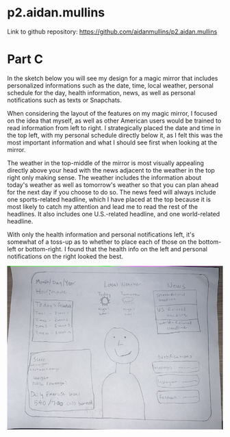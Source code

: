 # p2.aidan.mullins
Link to github repository: https://github.com/aidanmullins/p2.aidan.mullins

# Part C
In the sketch below you will see my design for a magic mirror that includes personalized informations such as the date, time, local weather, personal schedule for the day, health information, news, as well as personal notifications such as texts or Snapchats.

When considering the layout of the features on my magic mirror, I focused on the idea that myself, as well as other American users would be trained to read information from left to right. I strategically placed the date and time in the top left, with my personal schedule directly below it, as I felt this was the most important information and what I should see first when looking at the mirror.

The weather in the top-middle of the mirror is most visually appealing directly above your head with the news adjacent to the weather in the top right only making sense. The weather includes the information about today's weather as well as tomorrow's weather so that you can plan ahead for the next day if you choose to do so. The news feed will always include one sports-related headline, which I have placed at the top because it is most likely to catch my attention and lead me to read the rest of the headlines. It also includes one U.S.-related headline, and one world-related headline.

With only the health information and personal notifications left, it's somewhat of a toss-up as to whether to place each of those on the bottom-left or bottom-right. I found that the health info on the left and personal notifications on the right looked the best.

![](p2.aidan.mullins.png)
